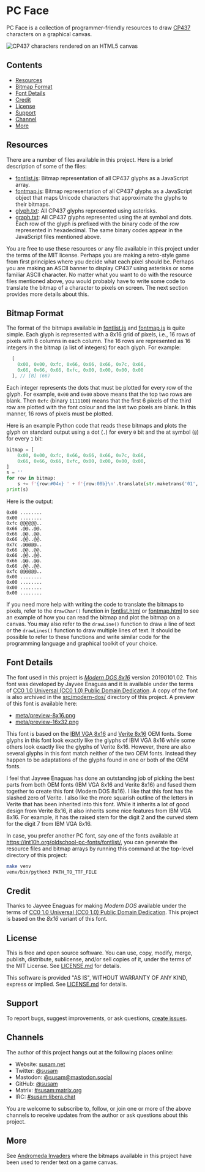 PC Face
=======

PC Face is a collection of programmer-friendly resources to draw
[CP437][CP437WIKI] characters on a graphical canvas.

![CP437 characters rendered on an HTML5 canvas][CP437IMG]

[CP437WIKI]: https://en.wikipedia.org/wiki/Code_page_437
[CP437IMG]: https://i.imgur.com/VKr4GB8.png


Contents
--------

* [Resources](#resources)
* [Bitmap Format](#bitmap-format)
* [Font Details](#font-details)
* [Credit](#credit)
* [License](#license)
* [Support](#support)
* [Channel](#channel)
* [More](#more)


Resources
---------

There are a number of files available in this project. Here is a brief
description of some of the files:

- [fontlist.js](fontlist.js): Bitmap representation of all CP437
  glyphs as a JavaScript array.
- [fontmap.js](fontmap.js): Bitmap representation of all CP437 glyphs
  as a JavaScript object that maps Unicode characters that approximate
  the glyphs to their bitmaps.
- [glyph.txt](glyph.txt): All CP437 glyphs represented using
  asterisks.
- [graph.txt](graph.txt): All CP437 glyphs represented using the at
  symbol and dots. Each row of the glyph is prefixed with the binary
  code of the row represented in hexadecimal. The same binary codes
  appear in the JavaScript files mentioned above.

You are free to use these resources or any file available in this
project under the terms of the MIT license. Perhaps you are making a
retro-style game from first principles where you decide what each
pixel should be. Perhaps you are making an ASCII banner to display
CP437 using asterisks or some familiar ASCII character. No matter what
you want to do with the resource files mentioned above, you would
probably have to write some code to translate the bitmap of a
character to pixels on screen. The next section provides more details
about this.


Bitmap Format
-------------

The format of the bitmaps available in [fontlist.js](fontlist.js) and
[fontmap.js](fontmap.js) is quite simple. Each glyph is represented
with a 8x16 grid of pixels, i.e., 16 rows of pixels with 8 columns in
each column. The 16 rows are represented as 16 integers in the bitmap
(a list of integers) for each glyph. For example:

```javascript
  [
    0x00, 0x00, 0xfc, 0x66, 0x66, 0x66, 0x7c, 0x66,
    0x66, 0x66, 0x66, 0xfc, 0x00, 0x00, 0x00, 0x00
  ], // [B] (66)
```

Each integer represents the dots that must be plotted for every row of
the glyph. For example, `0x00` and `0x00` above means that the top two
rows are blank. Then `0xfc` (binary `1111100`) means that the first 6
pixels of the third row are plotted with the font colour and the last
two pixels are blank. In this manner, 16 rows of pixels must be
plotted.

Here is an example Python code that reads these bitmaps and plots the
glyph on standard output using a dot (`.`) for every `0` bit and the
at symbol (`@`) for every `1` bit:

```python
bitmap = [
    0x00, 0x00, 0xfc, 0x66, 0x66, 0x66, 0x7c, 0x66,
    0x66, 0x66, 0x66, 0xfc, 0x00, 0x00, 0x00, 0x00,
]
s = ''
for row in bitmap:
    s += f'{row:#04x} ' + f'{row:08b}\n'.translate(str.maketrans('01', '.@'))
print(s)
```

Here is the output:

```
0x00 ........
0x00 ........
0xfc @@@@@@..
0x66 .@@..@@.
0x66 .@@..@@.
0x66 .@@..@@.
0x7c .@@@@@..
0x66 .@@..@@.
0x66 .@@..@@.
0x66 .@@..@@.
0x66 .@@..@@.
0xfc @@@@@@..
0x00 ........
0x00 ........
0x00 ........
0x00 ........
```

If you need more help with writing the code to translate the bitmaps
to pixels, refer to the `drawChar()` function in
[fontlist.html](fontlist.html) or [fontmap.html](fontmap.html) to see
an example of how you can read the bitmap and plot the bitmap on a
canvas. You may also refer to the `drawLine()` function to draw a line
of text or the `drawLines()` function to draw multiple lines of text.
It should be possible to refer to these functions and write similar
code for the programming language and graphical toolkit of your
choice.


Font Details
------------

The font used in this project is [*Modern DOS 8x16*][MDOS] version
20190101.02. This font was developed by Jayvee Enaguas and it is
available under the terms of [CC0 1.0 Universal (CC0 1.0) Public
Domain Dedication][CC0]. A copy of the font is also archived in the
[src/modern-dos/](src/modern-dos/) directory of this project. A
preview of this font is available here:

- [meta/preview-8x16.png](meta/preview-8x16.png)
- [meta/preview-16x32.png](meta/preview-16x32.png)

This font is based on the [IBM VGA 8x16][VGA] and [Verite
8x16][VERITE] OEM fonts. Some glyphs in this font look exactly like
the glyphs of IBM VGA 8x16 while some others look exactly like the
glyphs of Verite 8x16. However, there are also several glyphs in this
font match neither of the two OEM fonts. Instead they happen to be
adaptations of the glyphs found in one or both of the OEM fonts.

I feel that Jayvee Enaguas has done an outstanding job of picking the
best parts from both OEM fonts (IBM VGA 8x16 and Verite 8x16) and
fused them together to create this font (Modern DOS 8x16). I like that
this font has the slashed zero of Verite. I also like the more
squarish outline of the letters in Verite that has been inherited into
this font. While it inherits a lot of good design from Verite 8x16, it
also inherits some nice features from IBM VGA 8x16. For example, it
has the raised stem for the digit 2 and the curved stem for the digit
7 from IBM VGA 8x16.

In case, you prefer another PC font, say one of the fonts available at
<https://int10h.org/oldschool-pc-fonts/fontlist/>, you can generate
the resource files and bitmap arrays by running this command at the
top-level directory of this project:

```sh
make venv
venv/bin/python3 PATH_TO_TTF_FILE
```

[MDOS]: https://www.dafont.com/modern-dos.font
[CC0]: https://creativecommons.org/publicdomain/zero/1.0/
[VGA]: https://int10h.org/oldschool-pc-fonts/fontlist/font?ibm_vga_8x16
[VERITE]: https://int10h.org/oldschool-pc-fonts/fontlist/font?verite_8x16


Credit
------

Thanks to Jayvee Enaguas for making *Modern DOS* available under the
terms of [CC0 1.0 Universal (CC0 1.0) Public Domain Dedication][CC0].
This project is based on the *8x16* variant of this font.


License
-------

This is free and open source software. You can use, copy, modify,
merge, publish, distribute, sublicense, and/or sell copies of it,
under the terms of the MIT License. See [LICENSE.md][L] for details.

This software is provided "AS IS", WITHOUT WARRANTY OF ANY KIND,
express or implied. See [LICENSE.md][L] for details.

[L]: LICENSE.md


Support
-------

To report bugs, suggest improvements, or ask questions,
[create issues][ISSUES].

[ISSUES]: https://github.com/susam/pcface/issues


Channels
--------

The author of this project hangs out at the following places online:

- Website: [susam.net](https://susam.net)
- Twitter: [@susam](https://twitter.com/susam)
- Mastodon: [@susam@mastodon.social](https://mastodon.social/@susam)
- GitHub: [@susam](https://github.com/susam)
- Matrix: [#susam:matrix.org](https://app.element.io/#/room/#susam:matrix.org)
- IRC: [#susam:libera.chat](https://web.libera.chat/#susam)

You are welcome to subscribe to, follow, or join one or more of the
above channels to receive updates from the author or ask questions
about this project.


More
----

See [Andromeda Invaders](https://github.com/susam/invaders) where the
bitmaps available in this project have been used to render text on a
game canvas.

